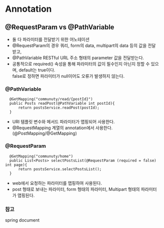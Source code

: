 # Annotation

## @RequestParam vs @PathVariable
- 둘 다 파라미터를 전달받기 위한 어노테이션
- @RequestParam의 경우 쿼리, form의 data, multipart의 data 등의 값을 전달받고,  
- @PathVariable RESTful URL 주소 형태의 parameter 값을 전달받는다. 
- 공통적으로 required() 속성을 통해 파라미터의 값이 필수인지 아닌지 정할 수 있으며, default는 true이다.  
 false로 정하면 파라미터가 null이어도 오류가 발생하지 않는다. 
### @PathVariable
```
  @GetMapping("communuty/read/{postId}")
  public Posts readPost(@PathVariable int postId){
      return postsService.readPost(postId);
  }
```
- URI 템플릿 변수와 메서드 파라미터가 맵핑되어 사용한다.  
- @RequestMapping 계열의 annotation에서 사용한다.(@PostMapping/@GetMapping)  

### @RequestParam 
```
  @GetMapping("communuty/home")
  public List<Posts> selectPostsList(@RequestParam (required = false) int page){
      return postsService.selectPostsList();
  }
```
- web에서 요청하는 파라미터를 맵핑하여 사용된다.
- post 형태로 보내는 파라미터, form 형태의 파라미터, Multipart 형태의 파라미터가 맵핑된다.


### 참고
spring document
